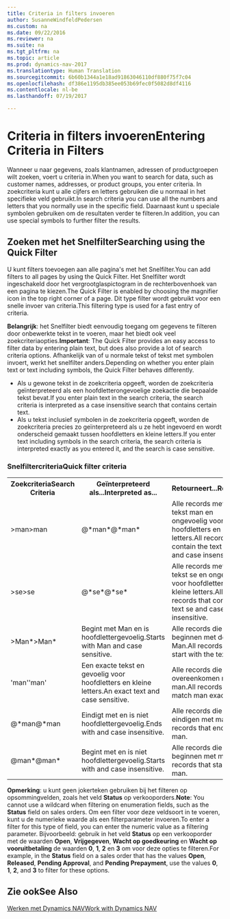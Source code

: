 ```yaml
---
title: Criteria in filters invoeren
author: SusanneWindfeldPedersen
ms.custom: na
ms.date: 09/22/2016
ms.reviewer: na
ms.suite: na
ms.tgt_pltfrm: na
ms.topic: article
ms.prod: dynamics-nav-2017
ms.translationtype: Human Translation
ms.sourcegitcommit: 6b60b1344a1e18ad91863046110df880f75f7c04
ms.openlocfilehash: df386e1195db385ee053b69fec0f5082d8df4116
ms.contentlocale: nl-be
ms.lasthandoff: 07/19/2017

---
```


# <a name="entering-criteria-in-filters"></a><span data-ttu-id="f059f-102">Criteria in filters invoeren</span><span class="sxs-lookup"><span data-stu-id="f059f-102">Entering Criteria in Filters</span></span>
<span data-ttu-id="f059f-103">Wanneer u naar gegevens, zoals klantnamen, adressen of productgroepen wilt zoeken, voert u criteria in.</span><span class="sxs-lookup"><span data-stu-id="f059f-103">When you want to search for data, such as customer names, addresses, or product groups, you enter criteria.</span></span> <span data-ttu-id="f059f-104">In zoekcriteria kunt u alle cijfers en letters gebruiken die u normaal in het specifieke veld gebruikt.</span><span class="sxs-lookup"><span data-stu-id="f059f-104">In search criteria you can use all the numbers and letters that you normally use in the specific field.</span></span> <span data-ttu-id="f059f-105">Daarnaast kunt u speciale symbolen gebruiken om de resultaten verder te filteren.</span><span class="sxs-lookup"><span data-stu-id="f059f-105">In addition, you can use special symbols to further filter the results.</span></span>

## <a name="searching-using-the-quick-filter"></a><span data-ttu-id="f059f-106">Zoeken met het Snelfilter</span><span class="sxs-lookup"><span data-stu-id="f059f-106">Searching using the Quick Filter</span></span>
<span data-ttu-id="f059f-107">U kunt filters toevoegen aan alle pagina's met het Snelfilter.</span><span class="sxs-lookup"><span data-stu-id="f059f-107">You can add filters to all pages by using the Quick Filter.</span></span> <span data-ttu-id="f059f-108">Het Snelfilter wordt ingeschakeld door het vergrootglaspictogram in de rechterbovenhoek van een pagina te kiezen.</span><span class="sxs-lookup"><span data-stu-id="f059f-108">The Quick Filter is enabled by choosing the magnifier icon in the top right corner of a page.</span></span> <span data-ttu-id="f059f-109">Dit type filter wordt gebruikt voor een snelle invoer van criteria.</span><span class="sxs-lookup"><span data-stu-id="f059f-109">This filtering type is used for a fast entry of criteria.</span></span>

<span data-ttu-id="f059f-110">**Belangrijk**: het Snelfilter biedt eenvoudig toegang om gegevens te filteren door onbewerkte tekst in te voeren, maar het biedt ook veel zoekcriteriaopties.</span><span class="sxs-lookup"><span data-stu-id="f059f-110">**Important**: The Quick Filter provides an easy access to filter data by entering plain text, but does also provide a lot of search criteria options.</span></span> <span data-ttu-id="f059f-111">Afhankelijk van of u normale tekst of tekst met symbolen invoert, werkt het snelfilter anders.</span><span class="sxs-lookup"><span data-stu-id="f059f-111">Depending on whether you enter plain text or text including symbols, the Quick Filter behaves differently.</span></span>  
- <span data-ttu-id="f059f-112">Als u gewone tekst in de zoekcriteria opgeeft, worden de zoekcriteria geïnterpreteerd als een hoofdletterongevoelige zoekactie die bepaalde tekst bevat.</span><span class="sxs-lookup"><span data-stu-id="f059f-112">If you enter plain text in the search criteria, the search criteria is interpreted as a case insensitive search that contains certain text.</span></span>  
- <span data-ttu-id="f059f-113">Als u tekst inclusief symbolen in de zoekcriteria opgeeft, worden de zoekcriteria precies zo geïnterpreteerd als u ze hebt ingevoerd en wordt onderscheid gemaakt tussen hoofdletters en kleine letters.</span><span class="sxs-lookup"><span data-stu-id="f059f-113">If you enter text including symbols in the search criteria, the search criteria is interpreted exactly as you entered it, and the search is case sensitive.</span></span>

### <a name="quick-filter-criteria"></a><span data-ttu-id="f059f-114">Snelfiltercriteria</span><span class="sxs-lookup"><span data-stu-id="f059f-114">Quick filter criteria</span></span>
<!-- html syntax because symbols conflict with MarkDown syntax -->
<TABLE>
  <TR>
    <TH><span data-ttu-id="f059f-115">Zoekcriteria</span><span class="sxs-lookup"><span data-stu-id="f059f-115">Search Criteria</span></span></TH>
    <TH><span data-ttu-id="f059f-116">Geïnterpreteerd als...</span><span class="sxs-lookup"><span data-stu-id="f059f-116">Interpreted as...</span></span></TH>
    <TH><span data-ttu-id="f059f-117">Retourneert...</span><span class="sxs-lookup"><span data-stu-id="f059f-117">Returns...</span></span></TH>
  </TR>
  <TR>
    <TD><span data-ttu-id="f059f-118">>man</span><span class="sxs-lookup"><span data-stu-id="f059f-118">>man</span></span></TD>
    <TD><span data-ttu-id="f059f-119">@*man*</span><span class="sxs-lookup"><span data-stu-id="f059f-119">@*man*</span></span></TD>
    <TD><span data-ttu-id="f059f-120">Alle records met de tekst man en ongevoelig voor hoofdletters en kleine letters.</span><span class="sxs-lookup"><span data-stu-id="f059f-120">All records that contain the text man and case insensitive.</span></span></TD>
  </TR>
  <TR>
    <TD><span data-ttu-id="f059f-121">>se</span><span class="sxs-lookup"><span data-stu-id="f059f-121">>se</span></span></TD>
    <TD><span data-ttu-id="f059f-122">@*se*</span><span class="sxs-lookup"><span data-stu-id="f059f-122">@*se*</span></span></TD>
    <TD><span data-ttu-id="f059f-123">Alle records met de tekst se en ongevoelig voor hoofdletters en kleine letters.</span><span class="sxs-lookup"><span data-stu-id="f059f-123">All records that contain the text se and case insensitive.</span></span></TD>
  </TR>
  <TR>
    <TD><span data-ttu-id="f059f-124">>Man*</span><span class="sxs-lookup"><span data-stu-id="f059f-124">>Man*</span></span></TD>
    <TD><span data-ttu-id="f059f-125">Begint met Man en is hoofdlettergevoelig.</span><span class="sxs-lookup"><span data-stu-id="f059f-125">Starts with Man and case sensitive.</span></span></TD>
    <TD><span data-ttu-id="f059f-126">Alle records die beginnen met de tekst Man.</span><span class="sxs-lookup"><span data-stu-id="f059f-126">All records that start with the text Man.</span></span></TD>
  </TR>
  <TR>
    <TD><span data-ttu-id="f059f-127">'man'</span><span class="sxs-lookup"><span data-stu-id="f059f-127">'man'</span></span></TD>
    <TD><span data-ttu-id="f059f-128">Een exacte tekst en gevoelig voor hoofdletters en kleine letters.</span><span class="sxs-lookup"><span data-stu-id="f059f-128">An exact text and case sensitive.</span></span></TD>
    <TD><span data-ttu-id="f059f-129">Alle records die precies overeenkomen met man.</span><span class="sxs-lookup"><span data-stu-id="f059f-129">All records that match man exactly.</span></span></TD>
  </TR>
  <TR>
    <TD><span data-ttu-id="f059f-130">@*man</span><span class="sxs-lookup"><span data-stu-id="f059f-130">@*man</span></span></TD>
    <TD><span data-ttu-id="f059f-131">Eindigt met en is niet hoofdlettergevoelig.</span><span class="sxs-lookup"><span data-stu-id="f059f-131">Ends with and case insensitive.</span></span></TD>
    <TD><span data-ttu-id="f059f-132">Alle records die eindigen met man.</span><span class="sxs-lookup"><span data-stu-id="f059f-132">All records that end with man.</span></span></TD>
  </TR>
  <TR>
    <TD><span data-ttu-id="f059f-133">@man*</span><span class="sxs-lookup"><span data-stu-id="f059f-133">@man*</span></span></TD>
    <TD><span data-ttu-id="f059f-134">Begint met en is niet hoofdlettergevoelig.</span><span class="sxs-lookup"><span data-stu-id="f059f-134">Starts with and case insensitive.</span></span></TD>
    <TD><span data-ttu-id="f059f-135">Alle records die beginnen met man.</span><span class="sxs-lookup"><span data-stu-id="f059f-135">All records that start with man.</span></span></TD>
  </TR>
</TABLE>

<span data-ttu-id="f059f-136">**Opmerking**: u kunt geen jokerteken gebruiken bij het filteren op opsommingvelden, zoals het veld **Status** op verkooporders.</span><span class="sxs-lookup"><span data-stu-id="f059f-136">**Note**: You cannot use a wildcard when filtering on enumeration fields, such as the **Status** field on sales orders.</span></span> <span data-ttu-id="f059f-137">Om een filter voor deze veldsoort in te voeren, kunt u de numerieke waarde als een filterparameter invoeren.</span><span class="sxs-lookup"><span data-stu-id="f059f-137">To enter a filter for this type of field, you can enter the numeric value as a filtering parameter.</span></span> <span data-ttu-id="f059f-138">Bijvoorbeeld: gebruik in het veld **Status** op een verkooporder met de waarden **Open**, **Vrijgegeven**, **Wacht op goedkeuring** en **Wacht op vooruitbetaling** de waarden **0**, **1**, **2** en **3** om voor deze opties te filteren.</span><span class="sxs-lookup"><span data-stu-id="f059f-138">For example, in the **Status** field on a sales order that has the values **Open**, **Released**, **Pending Approval**, and **Pending Prepayment**, use the values **0**, **1**, **2**, and **3** to filter for these options.</span></span>  

## <a name="see-also"></a><span data-ttu-id="f059f-139">Zie ook</span><span class="sxs-lookup"><span data-stu-id="f059f-139">See Also</span></span>
[<span data-ttu-id="f059f-140">Werken met Dynamics NAV</span><span class="sxs-lookup"><span data-stu-id="f059f-140">Work with Dynamics NAV</span></span>](ui-work-product.md)

